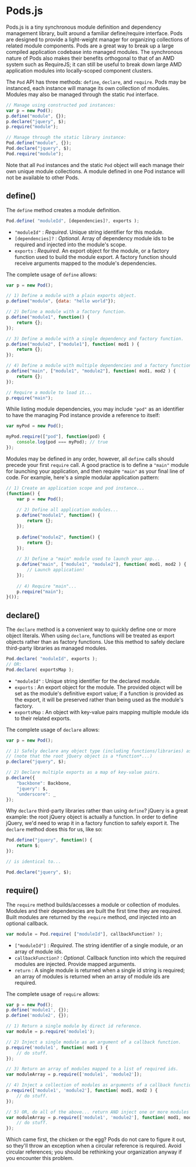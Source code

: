 # Pods.js

Pods.js is a tiny synchronous module definition and dependency management library, built around a familiar define/require interface. Pods are designed to provide a light-weight manager for organizing collections of related module components. Pods are a great way to break up a large compiled application codebase into managed modules. The synchronous nature of Pods also makes their benefits orthogonal to that of an AMD system such as RequireJS; it can still be useful to break down large AMD application modules into locally-scoped component clusters.

The `Pod` API has three methods: `define`, `declare`, and `require`. Pods may be instanced, each instance will manage its own collection of modules. Modules may also be managed through the static `Pod` interface.

```javascript
// Manage using constructed pod instances:
var p = new Pod();
p.define("module", {});
p.declare("jquery", $);
p.require("module");

// Manage through the static library instance:
Pod.define("module", {});
Pod.declare("jquery", $);
Pod.require("module");
```

Note that all `Pod` instances and the static `Pod` object will each manage their own unique module collections. A module defined in one Pod instance will not be available to other Pods.

## define()

The `define` method creates a module definition.	

```javascript
Pod.define( "moduleId", [dependencies]?, exports );
```

- `"moduleId"` : *Required*. Unique string identifier for this module.
- `[dependencies]?` : *Optional*. Array of dependency module ids to be required and injected into the module's scope.
- `exports` : *Required*. An export object for the module, or a factory function used to build the module export. A factory function should receive arguments mapped to the module's dependencies.

The complete usage of `define` allows:

```javascript
var p = new Pod();

// 1) Define a module with a plain exports object.
p.define("module", {data: "hello world"});

// 2) Define a module with a factory function.
p.define("module1", function() {
	return {};
});

// 3) Define a module with a single dependency and factory function.
p.define("module2", ["module1"], function( mod1 ) {
	return {};
});

// 4) Define a module with multiple dependencies and a factory function.
p.define("main", ["module1", "module2"], function( mod1, mod2 ) {
	return {};
});

// Require a module to load it...
p.require("main");
```

While listing module dependencies, you may include `"pod"` as an identifier to have the managing Pod instance provide a reference to itself:

```javascript
var myPod = new Pod();

myPod.require(["pod"], function(pod) {
	console.log(pod === myPod); // true
});
```

Modules may be defined in any order, however, all `define` calls should precede your first `require` call. A good practice is to define a `"main"` module for launching your application, and then require `"main"` as your final line of code. For example, here's a simple modular application pattern:

```javascript
// 1) Create an application scope and pod instance...
(function() {
	var p = new Pod();
	
	// 2) Define all application modules...
	p.define("module1", function() {
		return {};
	});
	
	p.define("module2", function() {
		return {};
	});
	
	// 3) Define a "main" module used to launch your app...
	p.define("main", ["module1", "module2"], function( mod1, mod2 ) {
		// Launch application!
	});
	
	// 4) Require "main"...
	p.require("main");
}());
```

## declare()

The `declare` method is a convenient way to quickly define one or more object literals. When using `declare`, functions will be treated as export objects rather than as factory functions. Use this method to safely declare third-party libraries as managed modules.

```javascript
Pod.declare( "moduleId", exports );
// OR:
Pod.declare( exportsMap );
```

- `"moduleId"` : Unique string identifier for the declared module.
- `exports` : An export object for the module. The provided object will be set as the module's definitive export value; if a function is provided as the export, it will be preserved rather than being used as the module's factory.
- `exportsMap` : An object with key-value pairs mapping multiple module ids to their related exports.

The complete usage of `declare` allows:

```javascript
var p = new Pod();

// 1) Safely declare any object type (including functions/libraries) as module exports.
// (note that the root jQuery object is a *function*...)
p.declare("jquery", $);

// 2) Declare multiple exports as a map of key-value pairs.
p.declare({
	"backbone": Backbone,
	"jquery": $,
	"underscore": _
});
```

Why `declare` third-party libraries rather than using `define`? jQuery is a great example: the root jQuery object is actually a function. In order to define jQuery, we'd need to wrap it in a factory function to safely export it. The `declare` method does this for us, like so:

```javascript
Pod.define("jquery", function() {
	return $;
});

// is identical to...

Pod.declare("jquery", $);
```

## require()

The `require` method builds/accesses a module or collection of modules. Modules and their dependencies are built the first time they are required. Built modules are returned by the `require` method, *and* injected into an optional callback.

```javascript
var module = Pod.require( ["moduleId"], callbackFunction? );
```

- `["moduleId"]` : *Required*. The string identifier of a single module, *or* an array of module ids.
- `callbackFunction?` : *Optional*. Callback function into which the required modules are injected. Provide mapped arguments.
- `return` : A single module is returned when a single id string is required; an array of modules is returned when an array of module ids are required.

The complete usage of `require` allows:

```javascript
var p = new Pod();
p.define('module1', {});
p.define('module2', {});

// 1) Return a single module by direct id reference.
var module = p.require('module1');

// 2) Inject a single module as an argument of a callback function.
p.require('module1', function( mod1 ) {
	// do stuff.
});

// 3) Return an array of modules mapped to a list of required ids.
var moduleArray = p.require(['module1', 'module2']);

// 4) Inject a collection of modules as arguments of a callback function.
p.require(['module1', 'module2'], function( mod1, mod2 ) {
	// do stuff.
});

// 5) OR, do all of the above... return AND inject one or more modules with a single require call.
var moduleArray = p.require(['module1', 'module2'], function( mod1, mod2 ) {
	// do stuff.
});
```

Which came first, the chicken or the egg? Pods do not care to figure it out, so they'll throw an exception when a circular reference is required. Avoid circular references; you should be rethinking your organization anyway if you encounter this problem.